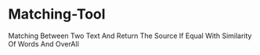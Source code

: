 # Matching-Tool
Matching Between Two Text And Return The Source If Equal With Similarity Of Words And OverAll 
